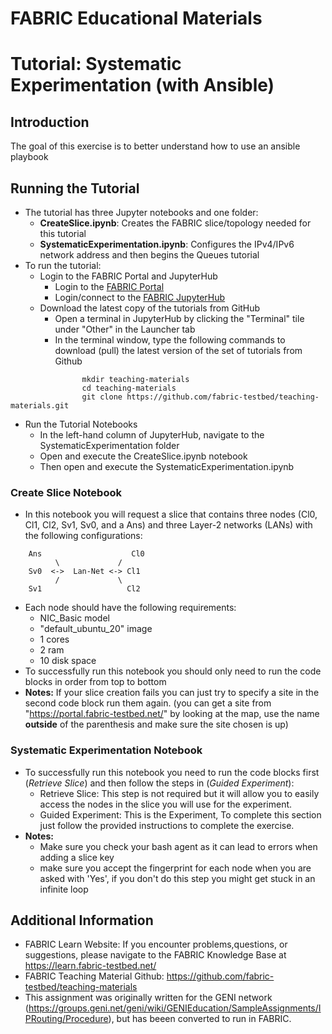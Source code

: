 # FABRIC Educational Materials
# Tutorial: Systematic Experimentation (with Ansible)
## Introduction
  The goal of this exercise is to better understand how to use an ansible playbook

## Running the Tutorial
- The tutorial has three Jupyter notebooks and one folder:
    - **CreateSlice.ipynb**: Creates the FABRIC slice/topology needed for this tutorial
    - **SystematicExperimentation.ipynb**: Configures the IPv4/IPv6 network address and then begins the Queues tutorial
- To run the tutorial:
   - Login to the FABRIC Portal and JupyterHub
    	- Login to the [FABRIC Portal](https://portal.fabric-testbed.net/)
    	- Login/connect to the [FABRIC JupyterHub](https://learn.fabric-testbed.net/knowledge-base/creating-your-first-experiment-in-jupyter-hub/)
   - Download the latest copy of the tutorials from GitHub
    	- Open a terminal in JupyterHub by clicking the "Terminal" tile under "Other" in the Launcher tab
    	- In the terminal window, type the following commands to download (pull) the latest version of the set of tutorials from Github
```
        	    mkdir teaching-materials
        	    cd teaching-materials
        	    git clone https://github.com/fabric-testbed/teaching-materials.git
```
   - Run the Tutorial Notebooks
    	- In the left-hand column of JupyterHub, navigate to the SystematicExperimentation folder
    	- Open and execute the CreateSlice.ipynb notebook
        - Then open and execute the SystematicExperimentation.ipynb

### Create Slice Notebook
- In this notebook you will request a slice that contains three nodes (Cl0, Cl1, Cl2, Sv1, Sv0, and a Ans) and three Layer-2 networks (LANs) with the following configurations:
```
    Ans                    Cl0
          \             /
    Sv0  <->  Lan-Net <-> Cl1
    	  /         	\
  	Sv1                   Cl2
```
- Each node should have the following requirements:
	- NIC_Basic model
	- "default_ubuntu_20" image
	- 1 cores
	- 2 ram
	- 10 disk space
 - To successfully run this notebook you should only need to run the code blocks in order from top to bottom
 - **Notes:** If your slice creation fails you can just try to specify a site in the second code block run them again. (you can get a site from "https://portal.fabric-testbed.net/" by looking at the map, use the name **outside** of the parenthesis and make sure the site chosen is up)

### Systematic Experimentation Notebook
- To successfully run this notebook you need to run the code blocks first (*Retrieve Slice*) and then follow the steps in (*Guided Experiment*):
    - Retrieve Slice: This step is not required but it will allow you to easily access the nodes in the slice you will use for the experiment.
	- Guided Experiment: This is the Experiment, To complete this section just follow the provided instructions to complete the exercise.
- **Notes:**
	- Make sure you check your bash agent as it can lead to errors when adding a slice key
	- make sure you accept the fingerprint for each node when you are asked with 'Yes', if you don't do this step you might get stuck in an infinite loop

## Additional Information
- FABRIC Learn Website: If you encounter problems,questions, or suggestions, please navigate to the FABRIC Knowledge Base at https://learn.fabric-testbed.net/
- FABRIC Teaching Material Github: <https://github.com/fabric-testbed/teaching-materials>
- This assignment was originally written for the GENI network (<https://groups.geni.net/geni/wiki/GENIEducation/SampleAssignments/IPRouting/Procedure>), but has beeen converted to run in FABRIC.